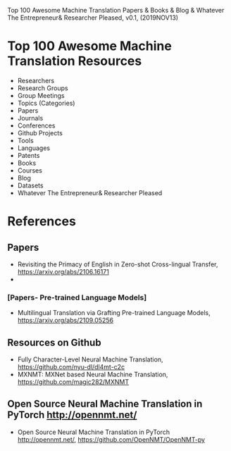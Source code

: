 Top 100 Awesome Machine Translation Papers & Books & Blog & Whatever The Entrepreneur& Researcher Pleased, v0.1, 
(2019NOV13)

# Top 100 Awesome Machine Translation Resources
+ Researchers
+ Research Groups
+ Group Meetings
+ Topics (Categories)
+ Papers
+ Journals
+ Conferences
+ Github Projects
+ Tools
+ Languages
+ Patents
+ Books
+ Courses
+ Blog
+ Datasets
+ Whatever The Entrepreneur& Researcher Pleased


# References 

## Papers
+ Revisiting the Primacy of English in Zero-shot Cross-lingual Transfer, https://arxiv.org/abs/2106.16171
+ 

### [Papers- Pre-trained Language Models]
+ Multilingual Translation via Grafting Pre-trained Language Models, https://arxiv.org/abs/2109.05256


## Resources on Github
+ Fully Character-Level Neural Machine Translation, https://github.com/nyu-dl/dl4mt-c2c
+ MXNMT: MXNet based Neural Machine Translation, https://github.com/magic282/MXNMT




## Open Source Neural Machine Translation in PyTorch http://opennmt.net/
+ Open Source Neural Machine Translation in PyTorch http://opennmt.net/, https://github.com/OpenNMT/OpenNMT-py

## 
